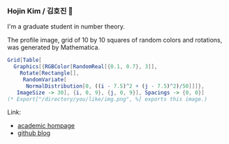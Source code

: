 ### Hojin Kim / 김호진 👋

I'm a graduate student in number theory. 

The profile image, grid of 10 by 10 squares of random colors and rotations, was generated by Mathematica.
```Mathematica
Grid[Table[
  Graphics[{RGBColor[RandomReal[{0.1, 0.7}, 3]], 
    Rotate[Rectangle[], 
     RandomVariate[
      NormalDistribution[0, ((i - 7.5)^2 + (j - 7.5)^2)/50]]]}, 
   ImageSize -> 30], {i, 0, 9}, {j, 0, 9}], Spacings -> {0, 0}]
(* Export["/directory/you/like/img.png", %] exports this image.)
```

Link: 
* [academic hompage](https://mathsci.kaist.ac.kr/~hjkim)
* [github blog](https://hojin-kim.github.io)
